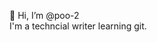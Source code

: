 👋 Hi, I’m @poo-2
<br>I'm a techncial writer learning git.

<!---
poo-2/poo-2 is a ✨ special ✨ repository because its `README.md` (this file) appears on your GitHub profile.
You can click the Preview link to take a look at your changes.
--->
